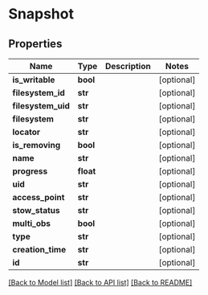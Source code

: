# Snapshot

## Properties
Name | Type | Description | Notes
------------ | ------------- | ------------- | -------------
**is_writable** | **bool** |  | [optional] 
**filesystem_id** | **str** |  | [optional] 
**filesystem_uid** | **str** |  | [optional] 
**filesystem** | **str** |  | [optional] 
**locator** | **str** |  | [optional] 
**is_removing** | **bool** |  | [optional] 
**name** | **str** |  | [optional] 
**progress** | **float** |  | [optional] 
**uid** | **str** |  | [optional] 
**access_point** | **str** |  | [optional] 
**stow_status** | **str** |  | [optional] 
**multi_obs** | **bool** |  | [optional] 
**type** | **str** |  | [optional] 
**creation_time** | **str** |  | [optional] 
**id** | **str** |  | [optional] 

[[Back to Model list]](../README.md#documentation-for-models) [[Back to API list]](../README.md#documentation-for-api-endpoints) [[Back to README]](../README.md)

